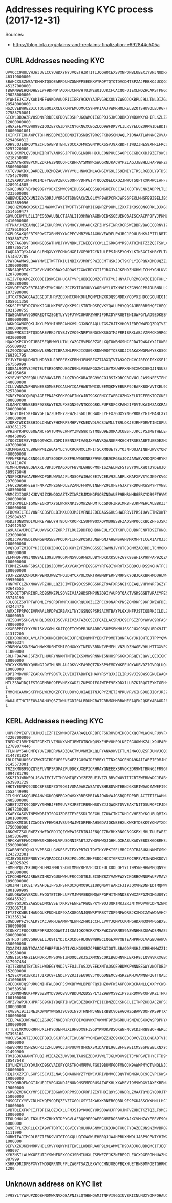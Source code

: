 Addresses requiring KYC process (2017-12-31)
============================================

Sources: 

- https://blog.iota.org/claims-and-reclaims-finalization-e692844c505a


CURL Addresses needing KYC
--------------------------

    UVVOCC9WULVWJWJUVLCCYUWDXYNYJVQETHZRTITIJQGWOCEXSVXNPQNBLUBEXIYVNJNUDRVPAHXDATMAC    46319000000
    SBAHCXSSZWBATKMHXTQSOEARPDUHZGNMPPSEKKXVYRQPTQTOTDVCDMTSPZAJPEBXQJUCQQJKHEGLTMOPU    45137000000
    TBGKN9WIHQMDHESLWF9DPNPTAQXHJCHMVHTUIWEWOIUJKCFCACQOFUIEXLNOZHCAKSTPNGOGYBW9CMKXO    29028000000
    9YWHIEJKIXVXAKIMEFW9KOVAUORICIERY9CKVYAJFVG9KXOUYZWGOJOKBPUJ9LLTNLDIZGUKEYEQMPXDO    28540000000
    HSZUVEBWREZDICTQGSQOZXXL9XCMYEMUQMCCSYHVPIAAJVWMRHOLRELBZOTSHUVOLBJRGFPRTZSVQONVM    27585750001
    GICWLBBOAZRVOSDNYRRDECXFDQVEDSHPUGQWMQIIGBPDJSJWCDBBKDYWBXWXYGHIFLKZLZ9PRBROYWMOA    12000000000
    SHGXEFEPVCBWU99ZIQQZEYKGZDYKCNYGKNGXCBGZLQD9WFDKVPLILRVYELOZURRWIDEBDI9KMDAWBWFTL    10000001001
    IXIFKFFEUHAWPCTQHHNSEQPOZQDDN9ITQSNBST9RGSFKB9SOMUAQLPIONAATLWMNNCZXVAXMKHFTRCP9W     6294060312
    X9H9JQJEQRQUY9ZCHJGABPBTEHLYOCOXOFMKSGNYROXSSVJ9XRBDFTIWDZJHES9XHRLFRCSSKGYY9YCRI     6257220000
    OOJL9KMPLQVJ9LMEIRHTVANR9GJPTXGUGLNBRHH9JLCONPHUESAOPCGCGBOXXDJ9ZET9WCLRLGYLYGRDY     6218750000
    9ZZWAYGRK9BPCMLZDKFGZ9NOUQFCXBHRAYSM9WRSWUGRNJKACWYPZLAGJJBBHLLHAP9WFZEENHGLNCBVQ     5500000000
    KKTQVUWKDXLBARDZLUOZMOZAUVWYVYULHNWOIMLACNGIVG9LJS9EMIYETRSLRGBDLY9TDSOWFAUQMWUTU     4754570000
    ICZ9X9RYIWHFROIMDFYEGBPZEKCSOOFPVDFPGIPTQQOZQELOXOZJHWQTSQPTKXKRWCIAFFBUZQNMIDRMT     4289914585
    RGXQJUNBTVBYDQ9O9YYXDXISMWC9NIDUGSCAEQSSQOMGUIFUCCJAJXCOTKVCNKZADPPLTLQMSASGVXMLA     4233600000
    QHBBWJE9ZCXUNIZKYGORJUYORGOTSDWBACWZLGLXYF9WKPCPKJWFSGPEKLMHGFE9Z9ELJBQSEOBVNYIWB     3632589096
    C9QCHZMBNOKOSUXEJNWXWKTAYITWJFTYSFPQMIIGQNRZP9HMLCZXXFIK9SOQNGGRKLDJXGGIENZSYLBBI     2514659477
    GOVUQIUMYLELLIPE9B9AUUBLCTJARLIIQ9HRWYAGBNQIDKSOEUEKOBAISCXACPF9FVJPKMLNLZPIUZXHN     2410000000
    NTPNAYJMZBAMQCJGAEKHURRVUYV9MOGYUOMAHCXZFZHYSFINRKRCRSWEBBRVBWGCCQRNVIZNIPNJA9RLN     2378610614
    DXPU9SAKQSFBT9P9WCTXBHM9YYNCPFCVMBZVNJAGHKVEW9FLPWJRCJP9ULBHKVJPITLNRTQXA9WWNAGIJ     1938807472
    PPZQFAGODVFQXONGQBSWTHVBJYWVNBKLTINEEQYCCWLLIGRKGMYR9JATOIMIFZZZQJFSWLXPZLQIKOLGF     1887365714
    IAQDADTQYXAYALGLPMQXVYYFOMKGHXEIVGE9HTCYNIULEPSJHSPYOMYLKTKSGCIXHRYFLTXUZQBRLR9JA     1514072705
    VPWYOAWMA9LQAWYMWCETWFTFKIUINBIXVJMRPSPWIECMTHSKJOCT9KPLYIGPQNXOMDUQZZUWIEDTKZBKH     1300000000
    CNNSAQPBTAXCIXEVHVUSXDBWX9AD9W9ZCXWCRDYGIIFJRGJYAJKFHDZHGHWLTCHMYGHLKVGHLZIIRFGCO     1207000000
    HGIJVFQUGMGZCCOOEIB9WGIHHUOATYVPLHBDIQQMZCYTXFYUJHNYAFURZMGDVZCIIDFXHLYARSVNFJKRA     1200380000
    KGVVOFYWZXFRTBAQEKEYKCHUGLZCCPXTIUGUUVYAOEHVYLUTXH9GIKZG99OJPMJDUBNDLLGFGHTMFIZRA     1073980000
    LUTOXT9ZAGGAWIEGEBTJHRYZEBXMCCKMK9HLMQMYEMZXKDQ9SNDDXYODYXZHBCCSOUHEOIQPTPGFBBXFK     1058611350
    9KKSJFYBEYDZUYKKJGULKKF9EVQKKP9CLSTBTH9SEQVKYQALUPHYQQ9AJBRRRRSMQFCHEQJXUORAJVOMG     1021588755
    TQWBGAUAAV9G9OREQTXZSGETLYV9FJYWCUHUFZWHFIFDRCDYPRUETENIUWFGYLAD9EOKESMYVUJRPQWMR     1000000000
    UWKK9GWNGEQKLJKYUPDYHIHMBCNMXV9LGJXNCEAQLUZGSZHJTKVHORIEDECWWFDQZDQTVZJVTOKXKSIWW     1000000000
    BQUNPMKSIIPTQSDAREVRKJYUYBJYZVO9KNRPYENGCWXSGGTMJPRRIBRXLABJVZFMCKD9RGIOACGJHKI9X      983000000
    HQWXQKPCUY9TJBBISEQBHWYLUTKLYWZGZMVPDGPZXELXQTUWBMGSHCFJDAT9WKAYYJIUWRBPVA9U9ISRV      855009982
    ELZ9OZOJWEAO9XNVLB9NCTIBPAZMLPFKJICUG9XRDWH9OTTQSRUDJC9AKAXWGFNMYSKUSODEWZOUBGJNM      769391795
    TYJVYEUHQUDMOIUMDB9JUJ9FPERXXERMHJPU9BFXZTARXQTVTA9XOZHCVCJRECGISXXSEI9CLXEDXM9ZB      567569999
    IQDEAL9OMVSJVQTEUTSRSQNMOUBGZB9HLVSUAPGGZWCLGYMXUWPFXNH9CXWQCGEQJINSUSBSKBQWWJVOR      546195050
    KKYEVHYDZSEQDLURGRUWVAFELJUQZRYOKORAIRG9VGCOJRSIXORCCRDVUCLJA99NFESTFHIRHSQUAOEMX      540000000
    JCLLVWNAZNPHUVNESBOMNSFCCAUMYIQAPHWBTWNIOUEEMQKMYEBURP9JBAFXBOHVVTXEL9CWKOD9FSWIB      525780000
    PGNFYPOOCQNRQYAGEFPNAPKEGKPOAFINYAJBT9GKCFNCCTWPBCUZMGXELDTCFFEKTOZGKEFQAFWLZFSKQ      500000000
    ZLQAMYCNRNBSESF9ZBRWYTBZUPXEGNX9VNTKCOGRKLPUPRDFCXPAMJIPDVTUKAIMZAXKRABQSZUSQOUIU      500000000
    KINGYTOELSKFOWVGFLAZZUFMFYZEWZEJSGOIRCBWOFLYFFXZGOXSYNGPBDKZYGIPMABLXYXREQWEYLZZF      500000000
    RJDRXTWIKIBSHIOLCHAKYFHKMRPSMHPVPKNEDVDLVCSJWMLLTB9LOXJEJRHPORWTINCUPUUFFBNWAHHLX      483851175
    BPHZHYRHPOUSOEAWCFGVTUMVGLWHPYZWBG9KTSTMQEU9EQORAUCUBSFJJKCJPSJMBTWELERGVDQFKZUCB      408458095
    JYOOZCUIVSVFQN9Q9WKXLZGFDIEENNZPIVAQJXPANVRQANUKFMKGCHTRSESABETUEBDEZHZOMSKXTKRN9      407000000
    KQCMMSAXLYLBRENPMIZWGAFYLCYUXRCKMXCIMFITSCXMQUETYJYOJNPOUJAINBFUWVKYQRMGADUBXGKRZ      400000000
    PVFNPREPWLCSNQGL9UUYSODKPUXZF9LW9GKNBZP9VKUQB9CRGSAJOZJAMWBVK9DQPDHRYK9VJV9OEOBSJ      331411076
    NIMHHJO9E9LQEVXRLPBPJDPDAGXQYFBVNLGHBOPMUFISZAELNZFSTSVYOVLXWQTJYDEUJQT9SYU9HGSVC      309973046
    VNSP9XBFACAVRHWXOPGRLWVSAJFLMGSQPWIHACEEIVCERV9ZLABPLKKAFXPVSYCJK9YKVGQA9YBSRNQPD      297000000
    JFGCZUWGHFEEWTFNXPZMPZSGHOLEVZAMJFFRVUINEHPZ9IUFEFGJXYYRDKGHXWSMYPYVNBIWAAZVWHFGO      248500000
    WRMCZJIQOPJKJDVNJZXRNQOXAZTXZIWRCRJMXKGFSQBZNDAUEP9BHRNHBGERXYDB9FTHVWDISTKKVUGMO      208000000
    RPXIRPULLFIGMEFEGROYXYSLWRWXNPISOMWZGHUMTCCGDOFZR9IMRBFBJKPWEHCALBBKZJYPOK9UXFBQR      200000000
    GFBQW9ICTBJVONFKCBSPBLBIMXUDDJMJIVFNBJEDEDAGSGHUSHWERRVIPRSIUAVETMZXWTNB9NQLMOIHM      125894357
    MSDZTQNBX9DIVLNKEPWEUYHT9DUPXROPRLSUPW9QXXQPMU9BSBFZAOSMPOCCKBQZHFSJSKCQRMGSPMRID      124912502
    LW9UACAMJMDETAUUWVGCXFZORPJTLRUZ9BDFBQHBKNEULYIGTKUPUJDUBKFCNRTD9ZTHNOUSKUQVFQBTW      123000000
    GDQJCVAPUEDIKGNG9MDSBSVPODKPIIFRBPOSKJUNWPGNJAHENSAGHVMXMFPTICGXIAYOJJGPRBPLEUOTG      100000000
    OVQYBUTZMIOTYHJCQIXHZDHCQZGHXHYZYFZRVCGSSBCRWMNJVYHTCBCMMZAQJDDLTCMMOKXCL9V9DPAVX      100000000
    BLFMHDFV99JNQG9ALIQ9ZUV9CGKHNSVUG9FWXLUBYPDKKXKSUFZGYK9SWFIXP9WPAP9ZQZXHH9FQDYGLQ      100000000
    TCRMIZSAONFSDSAJEIB9JBJMWSAXVCAKBYFEG9GGYYRTGDIYNROTXSBQ9CUHDSSKGHATFCETWFOPPFOFX      100000000
    YDJFZZWUZUHDCRP9EMOJWBZYPQZDHYCXPULXGRTRABMBPERFVM9PSKYOBJQXKBRHMDUHLWKWAHFCNXMGS       99950000
    YHNFWTCLZNXNOWVVRZHHLLQZICIWFEK9DCSSRGGSKRZT9AFXRSNGIKBEAQLVHPWNRFBGZYRCZKDXITDWZ       93648555
    PTSXOITQFYRIQFLRQBGMKEPLSQYEIVJABHDSFMPUNZQ9IYAUPQTQAKTVGKSGGBTVRACYFECVXFZSVONP9       85746190
    SJLQQIZS9TPTWPOMLEY9CRDFWMPXHHGKRQUXOZLIZPCC9ONAPXPNSZONRKPJ9KPJWZWFDEUBKUJUDXTGI       84243476
    UWMXJFPRPGCEVPMAALRPDPWIRBAKLTNYJGSNQ9PSRSACMTBAYPLGXUHFPJSTIQBRKJCLDLZHUCINVEBTA       80000050
    VHISQHVSSHGVLVHQLBK9XIJSGVRIIVZAFAZCCSECFQAELACSRNJC9CPGIZPOYWWVC9RFASNVKGCHHP9HW       78000000
    KVXPBPPICHYYMUISXVXGMLKUJTQQFTCW9PRJKBADBOVSUPSBKMHJSSCJUXC9SQVURDX9JTINIWOPSRXGV       41317200
    OEBXDRHROXLAYLAFKQXHNBCDMDNEDJPENEDQMMTYEDKTPOMDTQONFAGYJKIOHTEJTPPYQWWWRNVJOMYPR       29696334
    K9NBMYASSNZMWCHNWKMUSMTSMIEOHGWXYINEDVSBDNZVPMEHLVNZUDZNWGRV9HLMTTGXVPZKADBANTXXG       11000000
    SRLHFBAPAHJSFZKTLHUURYNNKMTNTBGZXSXMW9RNNNISNHHSPGKGKDRGQEYJQWVLQEOIGKTREDSKRNZGJ       10000000
    W9CXYKMVBKYQVRNGJ9VTMLNMLAUJOKVVKFA9MQTZDXSP9EMDYWKEEUOYAUBVDZIGVOQLUQUDRDJT9LJHJ       10000000
    KDPIPMDVURFZCARXVRYP9BKTUZUVIUITABWFQIHAXYRSYQJXJELIRU9VJI9BWSGGNUIWAOATYBUIXGNQK        9000000
    MTLZSBWJDQIFSTGGEMRHC9FPVNBXXWDZLZKP9DIFGJWTPF9FXDDXILURZKIRQGTZYKTGEHY9TQFTGNRDW              1
    TMMCMCAAMKSKFPMSLWCMQKZFGTUUDUYQUOIABITNJQPYZMETJNPRUVRVKIHSDUBJIOYJRJZVJHCSNJKPB              1
    NAUAUITHCTFEOVARAHUYQSZIWNUZGDIPALBDUMCBATCRBMGHMRBWHEEAQFKJQKRYABAODJEHELUDEWYWT              1

KERL Addresses needing KYC
--------------------------

    UHPHRPVEGPVCUJMUJLIZFIESWNKOTZAARAQLCRJBFEFSKRUVDNIHODCXQCFWLWOKLFU9VFXWFQXDS9B9D    42207000000
    TNFDHZJBMHTMGTFGEKTLVZMUKXVMTJBWTOTNCKQU9XEHPVUHP9LKEZSGUOWHKZALX9UPAPMZLPNPGDTMX    12789074446
    FFLNHVYSAHCMFQYUVEUDERVNABZQACTWUVNMIKLQLFYANA9WVIFTLNJNACOUZSFJUNVJCQONMAO9ZSUYW     8144781824
    IBLDZRUUOSSYJZWXTGIBDFUFSFVSWFZIGUSWIDF9MRYLTTNXCRXCENDA9KAIIAPZIEDMJHIPEIHKSYIXC     6145573001
    TRZZKMUB99QZQYEPUVNPSROFAZPU9DGXUXEPICRHRAYQNEEEXSRVOKZOR9WITBKNGJFR9GFXRTQUBWFL9     5094781790
    BKKZIDJWRWPDLJSVVIECIVTTHDVMIQEYDYZEZRUEJVZZLBBVCWUVTITCBTZWERNWDCJEABYTKKMF9GLLC     2639801729
    EHKTYEUNFQ9JODCBPSSDFZOT9OGIVUMA9AEZWSATOVBHRBDVHTEBNJGXSRIWDAOZAWEFI9QAPTCBHUPYB     2552449990
    JTL9HYCAKQGUPOANVHGUGQNPBGXOWVXXRRESMRIANJOWDVWJGSRQDFDPDELACITTIZAWHNUSEN9DUNSFX     2405000000
    RGBETJZTK9CQDFVY9M9BJFEM9UVFXJRETIRB9HHSOYZJJQWQKTDVVEAKTNITOSURQFCPJDSWRJUSYMXNY     1967230280
    YKAPYXASGVTNP9W9BI9TSOGJZDBZTFYESSDLTGEGHLZZUACTKCTKHJCVHFZDYKCUBUQMIXXEUEKNDLWDC     1901000000
    MGCNKKMIGUIZXWOIYYFEWGHJVBU9MWJWIGRFBHAHSGDVJOKNBEHXLKWXETDSKK9YQHVYXDIZANXCPSGYX     1750000000
    ANKOWTZSGLRWEZYHWFDCRDJIQZGWPAISTRINJJENQCZZBYBHXRNGCB9GKPXLMHLTUUEWEZDPMILFEJXP9     1685836900
    J9FCXWVEFWQCVEWS9KDEHMLVPUSONNIPABTJZYHOVHWQJGHHLOXHABUXAOYEBDSXGOBRHSUPROSYRZPYZ     1590000000
    ZXWRBNYWIQHXLYVPRSXLLGVKFSFVIFXYPRTCLT9VTHYVPKISELMRCCSDTBASUKUNKMTGSKHHH9REHOZUA     1243232381
    NXJBYDSECKPNUUYJKVQPADCCJSRBJPOLOMCJEHFSDQJHCXTGPRIZSFQC9PSVMINNDMXDOVLDSBCYZHJYB     1148025029
    EBMEHPQLZMXUHQPHUH9XZMHLYSONIMMNZREVZPJXCDFULXDDLOEYYIT99SNE9HNMBQQN99IFLZBBKBANZ     1100000000
    YCFQDHDPKAJRBWBZIHRXYGUUHWHUFRCCDDTBJLECSMZBZYVAWPWXYCKGRBQWNURWUFVMAVAAQAYJMAHFZ     1090000000
    RDUJNHTIKCEITASAFDEIFPSJFSHKOCXQMXO9CZIUKQNSVTWARCFJI9JQXVMZDNPIDTMQPWFN9KLVMDUZX     1001099999
    SWUUOBWGAVBRXULFYOGTETIEHLUPYMJWNVSBQKMQAFPGPHITH9NDSBYWXZFPGZMDHGUU9YCPXTBBIHWKB      966455321
    XRXPYGXUKSZAWSDEOMXEVSETXKRVFENREYRWQEPKYF9OJUQRTMKJZRJNTMWQVVWCDPNZNMCJTQTPJDIWA      733006718
    IFYZTKKWBUIHAUQGUXPUDHLOF9XAKOEOANJQ9WRPYRBXTZDP9NFWORBJKXMDIZAWWDAVHCYPIZIK9NQIW      701335184
    SOGDU9PFZYCALKYCACJARHJWAMWPNLWNRZFHOICCFLLVVYJQMPCCKMPGHDXNKOMMPGGBXSJCEZFGJSZAB      700000000
    OIONXYIFOQCRRUP9FRUZOQOWGTJIXUAIQKC9CRXY9XPWKCAYRNRS9ASWNHMSXUWWDSM9AELSAENHYRIJB      600000000
    ZGTHJOTSOOVG9WUELLJQ9TLYDJDXOCDGF9LQG9WBRBCIQSEXWYXBTEAHPRNOIVAGBUWAWUWPHLDXMFHQ9      350000000
    ZQXAZMJUGNT9ZAADOFHBPFULHQTIVKLKGS9RZCPBBDRGIOOTLSBAODPNSHJUCRBHKMWZZICHZJ9TIGFHD      319950000
    AQNEISCFNHZIECNURRJMPSQVNIZMOOQLBKJSIXMXNSCQRLBGDHNVRLBXFR9JLQVWVKKXGBGEGRQMBFXTD      317997484
    FQITZBUAQTBYIUELHWDEGYM9DJVFFOJLTASJXVEEKXNTAOSQE9BDWXPWNNBEGWYVNQTDBJMHGOSRMEIZC      152000000
    FNZ9EKVSKZBKKITJIXDC9FLNDLPVZRZISEU9UVJYOCGDNEMCSHSRZEKHJVAWNGPQGTTQALQSOLTIIJRPC      141000669
    GRECQXUJQSPURUCNIHFWLBOCPJSWXBPWWLBPBPFQ9IHZOVFWJAKPOOKQCRANLLQXXPYCWBHPOTLYUCSXZ      130539588
    VTIOMNOHNUKFVRVSZBMYDVDAQBVUPBDUMZQDSSPLYJZ9WVMS9ZIPYSZRDMWSXUHVKZITHKPXKVVQE9EKA      100100000
    GMPZVRWPJHXHPRFSG9KKIYBQRTIHVIWEOEZBOKTYEIICBNZEEKSHGCLIITNPZHDOACZUPSOSSWKTQZVXC      100000000
    FKVESAI9IIJMEIKQWNVYWNG9J9U9OINYQTHNFWJANBIRBBCVQEAGQWZGBAWVQOFYKS9PTXNZ9DQXQCGPB      100000000
    PIELPAKBJWRNWEELZGUGSFNKEBYRYCPQIVOHVWXTVKWMF9PZNGRDUHSNEVDSXXQWSPBPHYAE9HWYESTSY      100000000
    TTTL9LMXMUQR9PHJXLFKYQUEFMZXI9HBOX9FISGDYKWQKVDSOKWNFNC9CDJHRB9BOFHERLQANSHK99UNA       67393161
    WHCUVSAOKTZJJGQEFB9IUSKJPRACTIWUGNFYYONEWWOZZHZG9XKCEDCOVCVZCLCNDADTVIQVATKNJMSXC       50000000
    HGWVRMRTXSHZGCPRJCZFLU9VQJJNVUUWTQFKNXSMIDAYBL9GLBFFE9EICMSSSPBSBLKNXYQBFOIXT9STA       21499900
    TRVIGDKAHANNTFUQJHMIEAZGZUWVOOLTAH9EZDDVJVWLTJGLWDXV9ITJYKPGVETHYCFTD9YBREMLEPIVW       20547648
    IQYLHZVLXXYDVJKKO9SCVAIOFYQRSTKOHMRMVUFGOI9BUMFGOFMNQJK9AWMPMYQTVNQLNJGYT9MLOBHYC       20000000
    REQJKXZPIPLGXPSCSCVJZLNAUSQNAHNMYZTYBWCVJRIVBMVCCBQVTWBNGKUBC9CEVPCKWSXYGHDOUUVQX       19000000
    ZSYXQNR9ENOGIJKUEJIVPGUXKDJENUN9NSEMEDRUSAZWFKHLXXAMEVI9M9WOGVIAXEKBENULOMRBDJXNB       19000000
    VGRVDZMJKGXYMPSIOEJPZOGWWDXRPMSDOCRRPJZI9THOIQ9YSJUNDRLZMAATQYDGYQORJTNGWAYUATPDB       15000000
    PUSOGICYYEVCDLMCKQE9CQFQZEVZIXGOLGSYIJKAHXKRNEBGQBDL9E9PXUASSCWXHNLLHCJLIVMCBPJKW       10000000
    GVBTDLEXFKPCIJTBFIGLOZJCXLLFMJSI9YKUOEYURSDOWHJFP9XJMFVZUDETKZTQZLF9MEZPMGQXARTIC       10000000
    TFOU9HOLXGLTNXUISKZRHYRTDPYGVLAFBQO9EFOAEPGNMEDOSRVPXAJXCVMHZAYEBEVE9OAWCCJMC9EOA        4000000
    BW9EFYLKZURLLGXEA9VFTBRTGJGGVICYRULURAGNMWECKDJKQFXUCFYBAZDEUNSNZWVBROZTV9GLZLMDW        1111990
    OURWIFAJIMCDLBFZIFRK9VUTGTCGXQLUQTOWGWUEHBRQJJWAHPBUXMWDLJASP9CPNTYHIWZYYRZPTULL9        1000000
    9EFVXZKUKBMMRRVHDLKMVYXQWYMITEWELLWDBRUAOP9L9LAMWITD9DADJUGUBDQMCITJEQTNZSIAXY9MC         998097
    XYHZNSILALWXOFZUTJYSWHFDFXCOXJSRMIUHXLZSPWFZFJKZNFBE9ZLEOCX9GEFGMHUAZHZLWZAEXJPOC         887999
    KSHRX9RCDPBPXVYTMODQRRNMUFPLZWGPTSAZLEXAYCCHNJOBOPBQXHUETBNB9MFOETQHRMQYVCZPTCPNA           1200

Unknown address on KYC list
---------------------------

    JV9SYLTYWFUPZDQBHNDMWKNVXQBAPNJSLQTHEHQAMJTNFVI9GGIUVBRICNUNUXYOMFOHAUOMTAUGKP9LF
